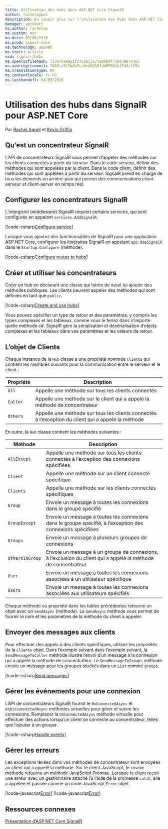```yaml
---
title: Utilisation des hubs dans ASP.NET Core SignalR
author: rachelappel
description: En savoir plus sur l’utilisation des hubs dans ASP.NET Core SignalR.
manager: wpickett
ms.author: rachelap
ms.custom: mvc
ms.date: 03/30/2018
ms.prod: aspnet-core
ms.technology: aspnet
ms.topic: article
uid: signalr/hubs
ms.openlocfilehash: 73397ba6951f2752653575920bdf739439874366
ms.sourcegitcommit: 7d02ca5f5ddc2ca3eb0258fdd6996fbf538c129a
ms.translationtype: MT
ms.contentlocale: fr-FR
ms.lasthandoff: 04/03/2018
---
```

# <a name="use-hubs-in-signalr-for-aspnet-core"></a>Utilisation des hubs dans SignalR pour ASP.NET Core

Par [Rachel Appel](https://twitter.com/rachelappel) et [Kevin Griffin](https://twitter.com/1kevgriff)

## <a name="what-is-a-signalr-hub"></a>Qu’est un concentrateur SignalR

L’API de concentrateurs SignalR vous permet d’appeler des méthodes sur les clients connectés à partir du serveur. Dans le code serveur, définir des méthodes qui sont appelées par le client. Dans le code client, définir des méthodes qui sont appelées à partir du serveur. SignalR prend en charge de tous les éléments en arrière-plan qui permet des communications client-serveur et client-server en temps réel.

## <a name="configure-signalr-hubs"></a>Configurer les concentrateurs SignalR

L’intergiciel (middleware) SignalR requiert certains services, qui sont configurés en appelant `services.AddSignalR`.

[!code-csharp[Configure service](hubs/sample/startup.cs?range=35)]

Lorsque vous ajoutez des fonctionnalités de SignalR pour une application ASP.NET Core, configurer les itinéraires SignalR en appelant `app.UseSignalR` dans le `Startup.Configure` (méthode).

[!code-csharp[Configure routes to hubs](hubs/sample/startup.cs?range=55-58)]

## <a name="create-and-use-hubs"></a>Créer et utiliser les concentrateurs

Créer un hub en déclarant une classe qui hérite de `Hub`et lui ajouter des méthodes publiques. Les clients peuvent appeler des méthodes qui sont définies en tant que `public`.

[!code-csharp[Create and use hubs](hubs/sample/chathub.cs?range=10-13)]

Vous pouvez spécifier un type de retour et des paramètres, y compris les types complexes et les tableaux, comme vous le feriez dans n’importe quelle méthode c#. SignalR gère la sérialisation et désérialisation d’objets complexes et les tableaux dans vos paramètres et les valeurs de retour.

## <a name="the-clients-object"></a>L’objet de Clients

Chaque instance de la `Hub` classe a une propriété nommée `Clients` qui contient les membres suivants pour la communication entre le serveur et le client :

| Propriété | Description |
| ------ | ----------- |
| `All` | Appelle une méthode sur tous les clients connectés |
| `Caller` | Appelle une méthode sur le client qui a appelé la méthode de concentrateur |
| `Others` | Appelle une méthode sur tous les clients connectés à l’exception du client qui a appelé la méthode |

En outre, la `Hub` classe contient les méthodes suivantes :

| Méthode | Description |
| ------ | ----------- |
| `AllExcept` | Appelle une méthode sur tous les clients connectés à l’exception des connexions spécifiées |
| `Client` | Appelle une méthode sur un client connecté spécifique |
| `Clients` | Appelle une méthode sur les clients connectés spécifiques |
| `Group` | Envoie un message à toutes les connexions dans le groupe spécifié  |
| `GroupExcept` | Envoie un message à toutes les connexions dans le groupe spécifié, à l’exception des connexions spécifiées |
| `Groups` | Envoie un message à plusieurs groupes de connexions  |
| `OthersInGroup` | Envoie un message à un groupe de connexions, à l’exclusion du client qui a appelé la méthode de concentrateur  |
| `User` | Envoie un message à toutes les connexions associées à un utilisateur spécifique |
| `Users` | Envoie un message à toutes les connexions associées aux utilisateurs spécifiés |

Chaque méthode ou propriété dans les tables précédentes retourne un objet avec un `SendAsync` (méthode). Le `SendAsync` méthode vous permet de fournir le nom et les paramètres de la méthode du client à appeler.

## <a name="send-messages-to-clients"></a>Envoyer des messages aux clients

Pour effectuer des appels à des clients spécifiques, utilisez les propriétés de la `Clients` objet. Dans l’exemple suivant dans l’exemple suivant, la `SendMessageToCaller` méthode illustre l’envoi d’un message à la connexion qui a appelé la méthode de concentrateur. Le `SendMessageToGroups` méthode envoie un message pour les groupes stockés dans un `List` nommé `groups`.

[!code-csharp[Send messages](hubs/sample/chathub.cs?range=15-24)]

## <a name="handle-events-for-a-connection"></a>Gérer les événements pour une connexion

L’API de concentrateurs SignalR fournit le `OnConnectedAsync` et `OnDisconnectedAsync` méthodes virtuelles pour gérer et suivre les connexions. Remplacer la `OnConnectedAsync` méthode virtuelle pour effectuer des actions lorsqu’un client se connecte au concentrateur, telles que l’ajouter à un groupe.

[!code-csharp[Handle events](hubs/sample/chathub.cs?range=26-30)]

## <a name="handle-errors"></a>Gérer les erreurs

Les exceptions levées dans vos méthodes de concentrateur sont envoyées au client qui a appelé la méthode. Sur le client JavaScript, le `invoke` méthode retourne un [méthode JavaScript Promise](https://developer.mozilla.org/docs/Web/JavaScript/Guide/Using_promises). Lorsque le client reçoit une erreur avec un gestionnaire attaché l’à l’aide de la promesse `catch`, elle a appelée et passée comme un code JavaScript `Error` objet.

[!code-javascript[Error](hubs/sample/chat.js?range=20)]
[!code-javascript[Error](hubs/sample/chat.js?range=16-18)]

## <a name="related-resources"></a>Ressources connexes

[Présentation d’ASP.NET Core SignalR](xref:signalr/introduction)